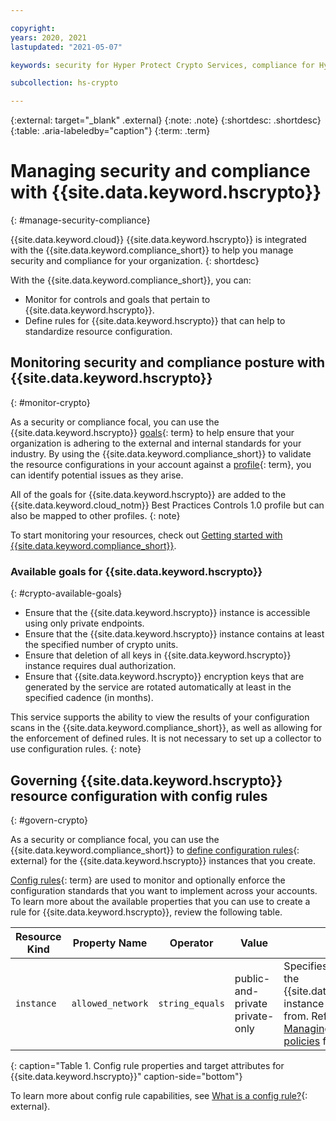 ```yaml
---

copyright:
years: 2020, 2021
lastupdated: "2021-05-07"

keywords: security for Hyper Protect Crypto Services, compliance for Hyper Protect Crypto Services, security and compliance for Hyper Protect Crypto Services, rules for Hyper Protect Crypto Services,

subcollection: hs-crypto

---
```


{:external: target="_blank" .external}
{:note: .note}
{:shortdesc: .shortdesc}
{:table: .aria-labeledby="caption"}
{:term: .term}

# Managing security and compliance with {{site.data.keyword.hscrypto}}
{: #manage-security-compliance}

{{site.data.keyword.cloud}} {{site.data.keyword.hscrypto}} is integrated with the
{{site.data.keyword.compliance_short}} to help you manage security and
compliance for your organization.
{: shortdesc}

<!---Eliminate "Monitor for controls and goals" line in prod--->

With the {{site.data.keyword.compliance_short}}, you can:

* Monitor for controls and goals that pertain to {{site.data.keyword.hscrypto}}.
* Define rules for {{site.data.keyword.hscrypto}} that can help
  to standardize resource configuration.

<!---Eliminate following two sections in prod--->
## Monitoring security and compliance posture with {{site.data.keyword.hscrypto}}
{: #monitor-crypto}

As a security or compliance focal, you can use the {{site.data.keyword.hscrypto}} [goals](#x2117978){: term} to help ensure that your organization is adhering to the external and internal standards for your industry. By using the {{site.data.keyword.compliance_short}} to validate the resource configurations in your account against a [profile](#x2034950){: term}, you can identify potential issues as they arise.

All of the goals for {{site.data.keyword.hscrypto}} are added to the {{site.data.keyword.cloud_notm}} Best Practices Controls 1.0 profile but can also be mapped to other profiles.
{: note}

To start monitoring your resources, check out [Getting started with {{site.data.keyword.compliance_short}}](/docs/security-compliance?topic-security-compliance-getting-started).

### Available goals for {{site.data.keyword.hscrypto}}
{: #crypto-available-goals}

* Ensure that the {{site.data.keyword.hscrypto}} instance is accessible using only private endpoints.
* Ensure that the {{site.data.keyword.hscrypto}} instance contains at least the specified number of crypto units.
* Ensure that deletion of all keys in {{site.data.keyword.hscrypto}} instance requires dual authorization.
* Ensure that {{site.data.keyword.hscrypto}} encryption keys that are generated by the service are rotated automatically at least in the specified cadence (in months).

<!-- * Ensure that automated rotation for root keys is enabled (this lifecycle applies to {{site.data.keyword.hscrypto}} generated keys only).
* Ensure that deletion of all keys in {{site.data.keyword.hscrypto}} instance requires dual authorization.
* Ensure that all encryption key (root key) material is imported into the {{site.data.keyword.hscrypto}} instance using an import token. 
* Ensure that {{site.data.keyword.cloud_notm}} Monitoring is enabled for all {{site.data.keyword.hscrypto}} instances.
* Ensure that key management service has high availability. -->

This service supports the ability to view the results of your configuration scans in the {{site.data.keyword.compliance_short}}, as well as allowing for the enforcement of defined rules. <!-- Uncomment the following when scc templating are supported: The enforcement of some rules can require the use of **templates** to automatically assign default values to new {{site.data.keyword.hscrypto}} resources.-->It is not necessary to set up a collector to use configuration rules.
{: note}

## Governing {{site.data.keyword.hscrypto}} resource configuration with config rules
{: #govern-crypto}

As a security or compliance focal, you can use the
{{site.data.keyword.compliance_short}} to
[define configuration rules](/docs/security-compliance?topic=security-compliance-rules){: external}
for the {{site.data.keyword.hscrypto}} instances that you
create.




[Config rules](#x3084914){: term}
are used to monitor and optionally enforce the configuration standards that you
want to implement across your accounts. To learn more about the
available properties that you can use to create a rule for
{{site.data.keyword.hscrypto}}, review the following table.

| Resource Kind | Property Name | Operator | Value | Description |
| ------------- | ------------- | -------- | ----- | ----------- |
| `instance` | `allowed_network`| `string_equals` | public-and-private<br>private-only | Specifies the type of endpoint the {{site.data.keyword.hscrypto}} instance can be accessed from. Refer to <br>[Managing network access policies](/docs/hs-crypto?topic=hs-crypto-managing-network-access-policies) for more information. |

<!-- | `instance` | `dual_auth_delete`| `is_true`<br>`is_false` | n/a | Require/Disallow enablement of dual authorization to delete keys in the {{site.data.keyword.hscrypto}} instance. Requirement applies to subsequently created keys and will not apply to pre-existing keys. Refer to [Managing dual authorization](/docs/hs-crypto?topic=hs-crypto-manage-dual-auth) for more information. |
| `instance` | `key_create_and_import.create_root_key` | `is_true`<br>`is_false` | n/a | Allow/Disallow root keys to be created in the {{site.data.keyword.hscrypto}} instance. Refer to [Managing a key create and import access policy](/docs/hs-crypto?topic=hs-crypto-manage-keyCreateImportAccess) for more information. |
| `instance` | `key_create_and_import.import_root_key`| `is_true`<br>`is_false` | n/a | Allow/Disallow root keys to be imported into the {{site.data.keyword.hscrypto}} instance. Refer to [Managing a key create and import access policy](/docs/hs-crypto?topic=hs-crypto-manage-keyCreateImportAccess) for more information. |
| `instance` | `key_create_and_import.create_standard_key` | `is_true`<br>`is_false` | n/a | Allow/Disallow standard keys to be created in the {{site.data.keyword.hscrypto}} instance. Refer to [Managing a key create and import access policy](/docs/hs-crypto?topic=hs-crypto-manage-keyCreateImportAccess) for more information. |
| `instance` | `key_create_and_import.import_standard_key` | `is_true`<br>`is_false` | n/a | Allow/Disallow standard keys to be imported into the {{site.data.keyword.hscrypto}} instance. Refer to [Managing a key create and import access policy](/docs/hs-crypto?topic=hs-crypto-manage-keyCreateImportAccess) for more information. |
| `instance` | `key_create_and_import.enforce_token` | `is_true`<br>`is_false` | n/a | Restrict/Allow the import of key material into the {{site.data.keyword.hscrypto}} instance without using an import token. Refer to [Managing a key create and import access policy](/docs/hs-crypto?topic=hs-crypto-manage-keyCreateImportAccess) for more information. |
| `instance` | `metrics` | `is_true`<br>`is_false` | n/a | Require/Restrict {{site.data.keyword.hscrypto}} instance metrics to be forwarded to instance owner's {{site.data.keyword.monitoringfull}}. Refer to [Managing metrics](/docs/hs-crypto?topic=hs-crypto-manage-monitoring-metrics) for more information. |
| `key` | `dual_auth_delete`| `is_true`<br>`is_false` | n/a | Require/Disallow dual authorization to delete the given key in the {{site.data.keyword.hscrypto}} instance. Refer to [Setting dual authorization policies for keys](/docs/hs-crypto?topic=hs-crypto-set-dual-auth-key-policy) for more information.|
| `key` | `rotation.enabled` | `is_true`<br>`is_false` | n/a | Require/Disallow active rotation policy on specified key(s). Refer to [Setting a rotation policy](/docs/hs-crypto?topic=hs-crypto-set-rotation-policy) for more information. |
| `key` | `rotation.interval_month`| `num_equals`<br>`num_not_equals`<br>`num_less_than`<br>`num_less_than_equals`<br>`num_greater_than`<br>`num_greater_than_equals` | 1 ≤ Value ≤ 12 | Specifies the given key's rotation interval (in months). Automatic rotation policies can only be applied to root keys with non-imported material. Refer to [Setting a rotation policy](/docs/hs-crypto?topic=hs-crypto-set-rotation-policy) for more information. | -->

{: caption="Table 1. Config rule properties and target attributes for {{site.data.keyword.hscrypto}}" caption-side="bottom"}

To learn more about config rule capabilities, see
[What is a config rule?](/docs/security-compliance?topic=security-compliance-what-is-rule){: external}.

